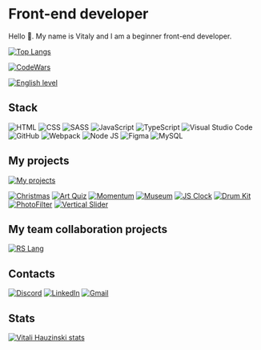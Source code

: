 # Front-end developer
Hello 👋. My name is Vitaly and I am a beginner front-end developer.

[![Top Langs](https://github-readme-stats.vercel.app/api/top-langs/?username=Hauzinski&layout=compact)](https://github.com/anuraghazra/github-readme-stats)

[![CodeWars](https://www.codewars.com/users/Hauzinski/badges/large)
](https://www.codewars.com/users/Hauzinski)

[![English level](https://img.shields.io/badge/English-A2/A2+-white?style=flat&logoColor=red&labelColor=blue)](https://raw.githubusercontent.com/Hauzinski/my-english-level/main/English-A2.jpg)
## Stack
![HTML](https://img.shields.io/badge/HTML-red?style=flat&logo=html5&logoColor=red&labelColor=F3F3F3) ![CSS](https://img.shields.io/badge/CSS-blue?style=flat&logo=css3&logoColor=blue&labelColor=F3F3F3) ![SASS](https://img.shields.io/badge/SASS-FF00AE?style=flat&logo=sass&logoColor=FF00AE&labelColor=F3F3F3) ![JavaScript](https://img.shields.io/badge/JavaScript-yellow?style=flat&logo=javascript&logoColor=yellow&labelColor=F3F3F3) ![TypeScript](https://img.shields.io/badge/TypeScript-blue?style=flat&logo=typescript&logoColor=blue&labelColor=F3F3F3) ![Visual Studio Code](https://img.shields.io/badge/Visual_Studio_Code-blue?style=flat&logo=visualstudiocode&logoColor=blue&labelColor=F3F3F3) ![GitHub](https://img.shields.io/badge/GitHub-black?style=flat&logo=github&logoColor=black&labelColor=F3F3F3) ![Webpack](https://img.shields.io/badge/Webpack-blue?style=flat&logo=webpack&logoColor=blue&labelColor=F3F3F3) ![Node JS](https://img.shields.io/badge/Node_JS-green?style=flat&logo=nodedotjs&logoColor=breen&labelColor=F3F3F3) ![Figma](https://img.shields.io/badge/Figma-B600FF?style=flat&logo=figma&logoColor=B600FF&labelColor=F3F3F3) ![MySQL](https://img.shields.io/badge/MySQL-black?style=flat&logo=mysql&logoColor=black&labelColor=F3F3F3) 
## My projects
[![My projects](https://img.shields.io/badge/My_projects-black?style=flat&logo=github&logoColor=black&labelColor=F3F3F3)](https://github.com/Hauzinski/My-projects)

[![Сhristmas](https://img.shields.io/badge/Christmas-black?style=flat&logo=github&logoColor=black&labelColor=F3F3F3)](https://hauzinski.github.io/My-projects/christmas/) [![Art Quiz](https://img.shields.io/badge/Art_Quiz-black?style=flat&logo=github&logoColor=black&labelColor=F3F3F3)](https://hauzinski.github.io/My-projects/art-quiz/) [![Momentum](https://img.shields.io/badge/Momentum-black?style=flat&logo=github&logoColor=black&labelColor=F3F3F3)](https://hauzinski.github.io/My-projects/momentum/) [![Museum](https://img.shields.io/badge/Museum-black?style=flat&logo=github&logoColor=black&labelColor=F3F3F3)](https://hauzinski.github.io/My-projects/museum-dom/) [![JS Clock](https://img.shields.io/badge/JS_Clock-black?style=flat&logo=github&logoColor=black&labelColor=F3F3F3)](https://hauzinski.github.io/My-projects/js-clock/) [![Drum Kit](https://img.shields.io/badge/Drum_Kit-black?style=flat&logo=github&logoColor=black&labelColor=F3F3F3)](https://hauzinski.github.io/My-projects/drum-kit/) [![PhotoFilter](https://img.shields.io/badge/PhotoFilter-black?style=flat&logo=github&logoColor=black&labelColor=F3F3F3)](https://hauzinski.github.io/My-projects/photofilter/) [![Vertical Slider](https://img.shields.io/badge/Vertical_Slider-black?style=flat&logo=github&logoColor=black&labelColor=F3F3F3)](https://hauzinski.github.io/My-projects/vertical-slider/)
## My team collaboration projects
[![RS Lang](https://img.shields.io/badge/RS_Lang-black?style=flat&logo=github&logoColor=black&labelColor=F3F3F3)](https://hauzinski.github.io/My-projects/rslang/app/)
## Contacts
[![Discord](https://img.shields.io/badge/Discord-%40Hauzinski%231574-blue?style=flat&logo=discord&logoColor=blue&labelColor=FFFFFF)](https://discord.com/) [![LinkedIn](https://img.shields.io/badge/LinkedIn-hauzinski-blue?style=flat&logo=LinkedIn&logoColor=blue&labelColor=FFFFFF)](https://www.linkedin.com/in/hauzinski) [![Gmail](https://img.shields.io/badge/Gmail-hauzinski-red?style=flat&logo=gmail&logoColor=red&labelColor=FFFFFF)](mailto:hauzinski@gmail.com)
## Stats
[![Vitali Hauzinski stats](https://github-readme-stats.vercel.app/api?username=Hauzinski&show_icons=true&theme=nightowl&hide=stars,issues)](https://github.com/anuraghazra/github-readme-stats)
